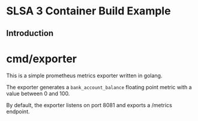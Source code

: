 # SLSA 3 Container Build Example

## Introduction

# cmd/exporter

This is a simple prometheus metrics exporter written in golang.

The exporter generates a `bank_account_balance` floating point metric with a value between 0 and 100.

By default, the exporter listens on port 8081 and exports a /metrics endpoint.
